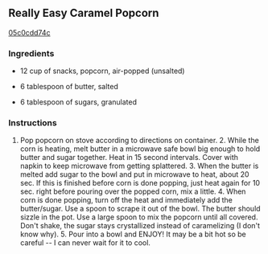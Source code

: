 ## Really Easy Caramel Popcorn

[05c0cdd74c](http://www.food.com/recipe/really-easy-caramel-popcorn-381899)

### Ingredients

 - 12 cup of snacks, popcorn, air-popped (unsalted)

 - 6 tablespoon of butter, salted

 - 6 tablespoon of sugars, granulated

### Instructions

1. Pop popcorn on stove according to directions on container. 2. While the corn is heating, melt butter in a microwave safe bowl big enough to hold butter and sugar together. Heat in 15 second intervals. Cover with napkin to keep microwave from getting splattered. 3. When the butter is melted add sugar to the bowl and put in microwave to heat, about 20 sec. If this is finished before corn is done popping, just heat again for 10 sec. right before pouring over the popped corn, mix a little. 4. When corn is done popping, turn off the heat and immediately add the butter/sugar. Use a spoon to scrape it out of the bowl. The butter should sizzle in the pot. Use a large spoon to mix the popcorn until all covered. Don't shake, the sugar stays crystallized instead of caramelizing (I don't know why). 5. Pour into a bowl and ENJOY! It may be a bit hot so be careful -- I can never wait for it to cool.